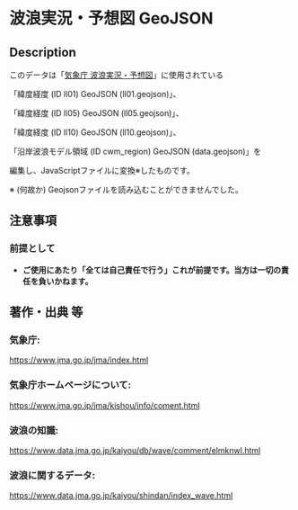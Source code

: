 # 波浪実況・予想図 GeoJSON

## Description

このデータは「[気象庁 波浪実況・予想図](https://www.data.jma.go.jp/waveinf/tile/jp/index.html "気象庁 波浪実況・予想図")」に使用されている

「緯度経度 (ID ll01) GeoJSON (ll01.geojson)」、

「緯度経度 (ID ll05) GeoJSON (ll05.geojson)」、

「緯度経度 (ID ll10) GeoJSON (ll10.geojson)」、

「沿岸波浪モデル領域 (ID cwm_region) GeoJSON (data.geojson)」を

編集し、JavaScriptファイルに変換※したものです。

※ (何故か) Geojsonファイルを読み込むことができませんでした。

## 注意事項

### 前提として

- **ご使用にあたり「全ては自己責任で行う」これが前提です。当方は一切の責任を負いかねます。**

## 著作・出典 等

### 気象庁:
https://www.jma.go.jp/jma/index.html

### 気象庁ホームページについて:
https://www.jma.go.jp/jma/kishou/info/coment.html

### 波浪の知識:
https://www.data.jma.go.jp/kaiyou/db/wave/comment/elmknwl.html

### 波浪に関するデータ:
https://www.data.jma.go.jp/kaiyou/shindan/index_wave.html

